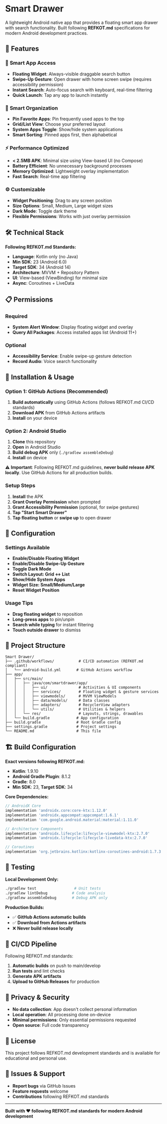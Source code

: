 # Smart Drawer

A lightweight Android native app that provides a floating smart app drawer with search functionality. Built following **REFKOT.md** specifications for modern Android development practices.

## 📱 Features

### 🔼 **Smart App Access**
- **Floating Widget**: Always-visible draggable search button
- **Swipe-Up Gesture**: Open drawer with home screen swipe (requires accessibility permission)
- **Instant Search**: Auto-focus search with keyboard, real-time filtering
- **Quick Launch**: Tap any app to launch instantly

### 🎯 **Smart Organization**
- **Pin Favorite Apps**: Pin frequently used apps to the top
- **Grid/List View**: Choose your preferred layout
- **System Apps Toggle**: Show/hide system applications
- **Smart Sorting**: Pinned apps first, then alphabetical

### ⚡ **Performance Optimized**
- **< 2.5MB APK**: Minimal size using View-based UI (no Compose)
- **Battery Efficient**: No unnecessary background processes
- **Memory Optimized**: Lightweight overlay implementation
- **Fast Search**: Real-time app filtering

### ⚙️ **Customizable**
- **Widget Positioning**: Drag to any screen position
- **Size Options**: Small, Medium, Large widget sizes
- **Dark Mode**: Toggle dark theme
- **Flexible Permissions**: Works with just overlay permission

## 🛠️ Technical Stack

**Following REFKOT.md Standards:**
- **Language**: Kotlin only (no Java)
- **Min SDK**: 23 (Android 6.0)
- **Target SDK**: 34 (Android 14)
- **Architecture**: MVVM + Repository Pattern
- **UI**: View-based (ViewBinding) for minimal size
- **Async**: Coroutines + LiveData

## 📋 Permissions

### Required
- **System Alert Window**: Display floating widget and overlay
- **Query All Packages**: Access installed apps list (Android 11+)

### Optional
- **Accessibility Service**: Enable swipe-up gesture detection
- **Record Audio**: Voice search functionality

## 🚀 Installation & Usage

### Option 1: GitHub Actions (Recommended)
1. **Build automatically** using GitHub Actions (follows REFKOT.md CI/CD standards)
2. **Download APK** from GitHub Actions artifacts
3. **Install** on your device

### Option 2: Android Studio
1. **Clone** this repository
2. **Open** in Android Studio
3. **Build debug APK** only (`./gradlew assembleDebug`)
4. **Install** on device

⚠️ **Important**: Following REFKOT.md guidelines, **never build release APK locally**. Use GitHub Actions for all production builds.

### Setup Steps
1. **Install** the APK
2. **Grant Overlay Permission** when prompted
3. **Grant Accessibility Permission** (optional, for swipe gestures)
4. **Tap "Start Smart Drawer"**
5. **Tap floating button** or **swipe up** to open drawer

## 🔧 Configuration

### Settings Available
- **Enable/Disable Floating Widget**
- **Enable/Disable Swipe-Up Gesture**
- **Toggle Dark Mode**
- **Switch Layout: Grid ↔ List**
- **Show/Hide System Apps**
- **Widget Size: Small/Medium/Large**
- **Reset Widget Position**

### Usage Tips
- **Drag floating widget** to reposition
- **Long-press apps** to pin/unpin
- **Search while typing** for instant filtering
- **Touch outside drawer** to dismiss

## 📁 Project Structure

```
Smart Drawer/
├── .github/workflows/           # CI/CD automation (REFKOT.md compliant)
│   └── android-build.yml       # GitHub Actions workflow
├── app/
│   ├── src/main/
│   │   ├── java/com/smartdrawer/app/
│   │   │   ├── ui/              # Activities & UI components
│   │   │   ├── services/        # Floating widget & gesture services
│   │   │   ├── viewmodels/      # MVVM ViewModels
│   │   │   ├── data/models/     # Data classes
│   │   │   ├── adapters/        # RecyclerView adapters
│   │   │   └── utils/           # Utilities & helpers
│   │   └── res/                 # Layouts, strings, drawables
│   └── build.gradle            # App configuration
├── build.gradle                # Root Gradle config
├── settings.gradle             # Project settings
└── README.md                   # This file
```

## 🏗️ Build Configuration

**Exact versions following REFKOT.md:**
- **Kotlin**: 1.9.10
- **Android Gradle Plugin**: 8.1.2
- **Gradle**: 8.0
- **Min SDK**: 23, **Target SDK**: 34

**Core Dependencies:**
```gradle
// AndroidX Core
implementation 'androidx.core:core-ktx:1.12.0'
implementation 'androidx.appcompat:appcompat:1.6.1'
implementation 'com.google.android.material:material:1.11.0'

// Architecture Components
implementation 'androidx.lifecycle:lifecycle-viewmodel-ktx:2.7.0'
implementation 'androidx.lifecycle:lifecycle-livedata-ktx:2.7.0'

// Coroutines
implementation 'org.jetbrains.kotlinx:kotlinx-coroutines-android:1.7.3'
```

## 🧪 Testing

**Local Development Only:**
```bash
./gradlew test                 # Unit tests
./gradlew lintDebug           # Code analysis
./gradlew assembleDebug       # Debug APK only
```

**Production Builds:**
- ✅ **GitHub Actions automatic builds**
- ✅ **Download from Actions artifacts**
- ❌ **Never build release locally**

## 🚀 CI/CD Pipeline

Following REFKOT.md standards:
1. **Automatic builds** on push to main/develop
2. **Run tests** and lint checks
3. **Generate APK artifacts**
4. **Upload to GitHub Releases** for production

## 🔐 Privacy & Security

- **No data collection**: App doesn't collect personal information
- **Local operation**: All processing done on-device
- **Minimal permissions**: Only essential permissions requested
- **Open source**: Full code transparency

## 📄 License

This project follows REFKOT.md development standards and is available for educational and personal use.

## 🐛 Issues & Support

- **Report bugs** via GitHub Issues
- **Feature requests** welcome
- **Contributions** following REFKOT.md standards

---

**Built with ❤️ following REFKOT.md standards for modern Android development** 